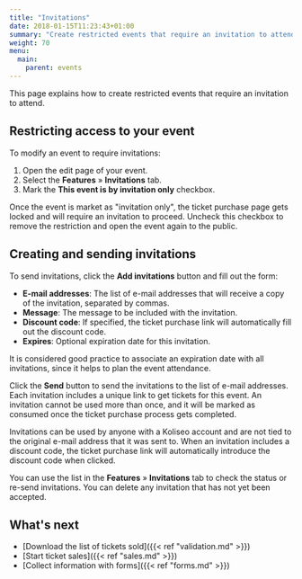 ```yaml
---
title: "Invitations"
date: 2018-01-15T11:23:43+01:00
summary: "Create restricted events that require an invitation to attend."
weight: 70
menu:
  main:
    parent: events
---
```


This page explains how to create restricted events that require an invitation to attend.

## Restricting access to your event

To modify an event to require invitations:

1. Open the edit page of your event.
2. Select the **Features** &raquo; **Invitations** tab.
3. Mark the **This event is by invitation only** checkbox.

Once the event is market as "invitation only", the ticket purchase page gets locked and will require an invitation to proceed. Uncheck this checkbox to remove the restriction and open the event again to the public.

## Creating and sending invitations

To send invitations, click the **Add invitations** button and fill out the form:

* **E-mail addresses**: The list of e-mail addresses that will receive a copy of the invitation, separated by commas.
* **Message**: The message to be included with the invitation.
* **Discount code**: If specified, the ticket purchase link will automatically fill out the discount code.
* **Expires**: Optional expiration date for this invitation.
<aside class="note">It is considered good practice to associate an expiration date with all invitations, since it helps to plan the event attendance.</aside>

Click the **Send** button to send the invitations to the list of e-mail addresses. Each invitation includes a unique link to get tickets for this event. An invitation cannot be used more than once, and it will be marked as consumed once the ticket purchase process gets completed.

Invitations can be used by anyone with a Koliseo account and are not tied to the original e-mail address that it was sent to. When an invitation includes a discount code, the ticket purchase link will automatically introduce the discount code when clicked. 

You can use the list in the **Features** &raquo; **Invitations** tab to check the status or re-send invitations. You can delete any invitation that has not yet been accepted.

## What's next

* [Download the list of tickets sold]({{< ref "validation.md" >}})
* [Start ticket sales]({{< ref "sales.md" >}})
* [Collect information with forms]({{< ref "forms.md" >}})
